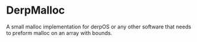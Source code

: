 # DerpMalloc
A small malloc implementation for derpOS or any other software that needs to preform malloc on an array with bounds.
